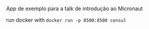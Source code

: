 App de exemplo para a talk de introdução ao Micronaut


run docker with `docker run -p 8500:8500 consul`


